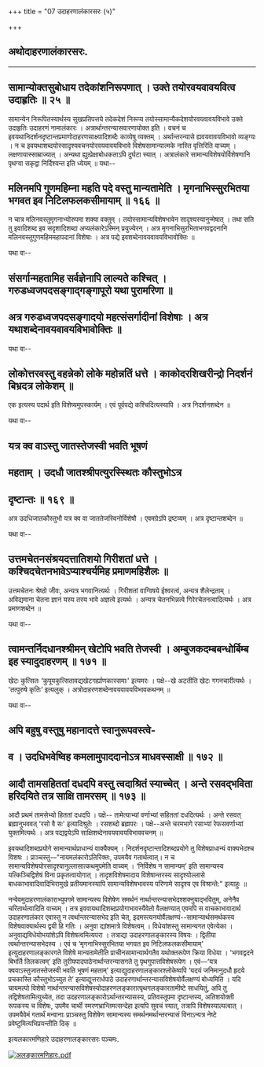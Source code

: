 +++
title = "07 उदाहरणालंकारसरः (५)"

+++


## अथोदाहरणालंकारसरः.

------------------------------------------------------------------------





## सामान्योक्तसुबोधाय तदेकांशनिरूपणात् । उक्ते तयोरवयवावयवित्व उदाहृतिः ॥ २५ ॥ 

सामान्येन निरूपितस्यार्थस्य सुखप्रतिपत्तये तदेकदेशं निरूप्य
तयोस्सामान्यैकदेशयोरवयवावयविभावे उक्ते उदाहृतिः उदाहरणं नामालंकारः ।
अत्रार्थान्तरन्यासवारणायोक्त इति । वचनं च
इवयथानिदर्शनदृष्टान्तप्रमाणोदाहरणसाक्ष्यादिशब्दैः काव्येषु व्यक्तम् ।
अर्थान्तरन्यासे ह्यवयवावयविभावो व्यङ्ग्यः । न च
इवयथाशब्दयोस्सादृश्यवचनयोरवयवावयविभावे विशेषसामान्यात्मके नास्ति
वृत्तिरिति वाच्यम् । लक्षणायास्साम्राज्यात् । अन्यथा
ह्युत्प्रेक्षाबोधकताऽपि दुर्घटा स्यात् । अत्रालंकारे
सामान्यविशेषयोर्विशेषणानि पृथग्वा सकृद्वा निर्दिश्यन्त इति ध्येयम् ॥
यथा--



## मलिनमपि गुणमहिम्ना महति पदे वस्तु मान्यतामेति । मृगनाभिस्सुरभितया भगवत इव निटिलफलकसीमायाम् ॥ १६६ ॥

न चात्र मलिनवस्तुमृगनाभ्योरुपमा शक्या वक्तुम् । तयोस्सामान्यविशेषभावेन
सादृश्यस्यानुन्मेषात् । तथा सति तु इवादिशब्द इव सदृशादिशब्दा
अप्यलंकारेऽस्मिन् प्रयुज्येरन् । अत्र मृगनाभिसुरभिताभगवद्वदनानि
मलिनवस्तुगुणमहिममहापदानां विशेषाः । अत्र पद्ये
इवशब्देनावयवावयविभावोक्तिः ॥

यथा वा--



## संसर्गान्महतामिह सर्वज्ञेनापि लाल्यते कश्चित् । गरुडध्वजपदसङ्गाद्गङ्गापूरो यथा पुरामरिणा ॥

## अत्र गरुडध्वजपदसङ्गादयो महत्संसर्गादीनां विशेषाः । अत्र यथाशब्देनावयवावयविभावोक्तिः ॥

यथा वा--



## लोकोत्तरवस्तु वहन्नेको लोके महोन्नतिं धत्ते । काकोदरशिखरीन्द्रो निदर्शनं बिभ्रदत्र लोकेशम् ॥

एक इत्यस्य पदार्थ इति विशेष्यमुपस्कार्यम् । एवं पूर्वपद्ये
कश्चिदित्यस्यापि । अत्र निदर्शनशब्देन ॥

यथा वा--



## यत्र क्व वाऽस्तु जातस्तेजस्वी भवति भूषणं

## महताम् । उदधौ जातश्श्रीपत्युरस्स्थितः कौस्तुभोऽत्र

## **दृष्टान्तः ॥ १६९ ॥**

अत्र उदधिजातकौस्तुभौ यत्र क्व वा जाततेजस्विनोर्विशेषौ । एवमग्रेऽपि
द्रष्टव्यम् । अत्र दृष्टान्तशब्देन ॥

यथा वा--



## उत्तमचेतनसंश्रयदत्तातिशयो गिरीशतां धत्ते । कश्चिदचेतनभावेऽप्याश्चर्यमिह प्रमाणमहिशैलः ॥

उत्तमचेतनः श्रेष्ठो जीवः, अन्यत्र भगवानित्यर्थः । गिरीशतां वाग्विषये
ईश्वरत्वं, अन्यत्र शैलेन्द्रताम् । अविद्यमाना चेतना ज्ञानं यस्य तस्य
भावे अज्ञत्वे इत्यर्थः । अन्यत्र चेतनभिन्नत्वे गिरेरचेतनत्वादित्यर्थः ।
अत्र प्रमाणशब्देन ॥

यथा वा--



## त्वामन्तर्निदधानश्श्रीमन् खेटोपि भवति तेजस्वी । अम्बुजकदम्बबन्धोर्बिम्ब इह स्यादुदाहरणम् ॥ १७१ ॥

खेटः कुत्सितः ‘कुपूयकुत्सितावद्यखेटगर्ह्याणकास्समाः' इत्यमरः ।
पक्षे--खे अटतीति खेटः गगनचारीत्यर्थः । 'तत्पुरुषे कृतिः’ इत्यलुक् ।
अत्रोदाहरणशब्देनावयवावयविभावकथनम् ॥

यथा वा--



## अपि बहुषु वस्तुषु महानादत्ते स्वानुरूपवस्त्वे-

## व । उदधिभवेष्विह कमलामुपाददानोऽत्र माधवस्साक्षी ॥ १७२ ॥



## आदौ तामसहिततां दधदपि वस्तु त्वदाश्रितं स्याच्चेत् । अन्ते रसवद्भविता हरिदयिते तत्र साक्षि तामरसम् ॥ १७३ ॥

आदौ प्रथमं तामसेभ्यो हिततां दधदपि । पक्षे-- तामेत्याभ्यां वर्णाभ्यां
सहिततां दधदित्यर्थः । अन्ते रसवत् ब्रह्मानुभववत् ‘रसो वै सः'
इत्यादिश्रुतेः । रसशब्दो ब्रह्मपरः । पक्षे--अन्ते चरमभागे रसाभ्यां
रेफसवर्णाभ्यां युक्तमित्यर्थः । अत्र पद्यद्वयेऽपि
साक्षिशब्देनावयवावयविभाववचनम् ॥

इवयथादिशब्दप्रयोगे सामान्यार्थप्राधान्यं वाक्यैक्यम् ।
निदर्शनदृष्टान्तादिशब्दप्रयोगे तु विशेषप्राधान्यं वाक्यभेदश्च विशषः ।
प्राञ्चस्तु-–"नायमलंकारोऽतिरिक्तः, उपमयैव गतार्थत्वात्। न च
सामान्यविशेषयोरसादृश्यानुल्लासात्कथमुपमेति वाच्यम् । ‘निर्विशेष न
सामान्यम्’ इति सामान्यस्य यत्किञ्चिद्विशेषं विना प्रकृतत्वायोगात् ।
तादृशविशेषमादाय विशेषान्तरस्य सादृश्योल्लासे बाधकाभावादिवादिभिरामुखे
प्रतीयमानस्यापि सामान्यविशेषभावस्य परिणामे सादृश्य एव विश्रान्ते:"
इत्याहुः ॥

नन्वेवमुदाहरणालंकाराभ्युपगमे सामान्यस्य विशेषेण समर्थनं
नार्थान्तरन्यासभेदश्शक्नुयाद्भवितुम्, अनेनैव चरितार्थत्वादिति वाच्यम् ।
तत्र इववायथादिशब्दप्रयोगाभावस्यैवेतो वैलक्षण्यात् एवमपि स वाचकाभावादार्थ
उदाहरणालंकार एवास्तु न त्वर्थान्तरन्यासभेद इति चेत्,
इदमस्त्यनयोर्वैलक्षण्यं--सामान्यार्थसमर्थकस्य विशेषवाक्यार्थस्य द्वयी हि
गतिः । अनुवा द्यांशमात्रे विशेषत्वम् । विधेयांशस्तु सामान्यगत एवेत्येका
। अनुवाद्यविधेयोभयांशेऽपि विशेषत्वमित्यपरा । तत्राद्या उदाहरणालङ्कारस्य
विषयः । द्वितीया त्वर्थान्तरन्यासभेदस्य । एवं च ‘मृगनाभिस्सुरभितया भगवत
इव निटिलफलकसीमायाम्' इत्युदाहरणालङ्कारगते विशेषे मान्यतामेतीति
प्राचीनसामान्यार्थगतैव यथोक्तरूपेण क्रिया विधेया । 'भगवद्वदने बिभर्ति
तिलकत्वम्’ इति तुरीयपादपाठेनार्थान्तरन्यासगते तु पृथगुपात्तविशेषरूपेण ।
एवं—‘यत्र क्ववाऽस्तुजातस्तेजस्वी भवति भूषणं महताम्'
इत्याद्युदाहरणालङ्कारश्लोकेष्वपि ‘यदयं जनिमानुदधौ हृदये प्रचकास्ति
कौस्तुभोऽच्युत ते’ इत्याद्युत्तरार्धपाठे
उदाहरणार्थान्तरन्यासविशेषयोर्वैलक्षण्यं बोध्यमिति । यदि चायमल्पो विशेषो
नार्थान्तरन्यासविशेषस्योदाहरणलङ्कारात्पृथगलङ्कारतामीष्टे साधयितुं, अपि
तु तद्विशेषतामित्युच्येत, तदा उदहरणालङ्कारोऽर्थान्तरन्यासस्य,
प्रतिवस्तूपमा दृष्टान्तस्य, अतिशयोक्ती रूपकस्य च विशेषः, उपमैव चार्थी
स्मरणभ्रान्तिमत्सन्देहा इत्यपि सुवचं स्यात्, तत्रापि विशेषस्याल्पत्वात्
। उपमयैवेमं गतार्थं मन्वानाः प्राञ्चस्तु विशेषेण सामान्यस्य
समर्थनमर्थान्तरन्यासं विनाऽन्यत्र नेष्टे प्रवेष्टुमित्यभिप्रयन्तीति दिक्
॥

इत्यलकारमणिहारे उदाहरणालङ्कारसरः पञ्चमः.

[![अलङ्कारमणिहारः.pdf](//upload.wikimedia.org/wikisource/sa/thumb/3/3b/%E0%A4%85%E0%A4%B2%E0%A4%99%E0%A5%8D%E0%A4%95%E0%A4%BE%E0%A4%B0%E0%A4%AE%E0%A4%A3%E0%A4%BF%E0%A4%B9%E0%A4%BE%E0%A4%B0%E0%A4%83.pdf/page104-405px-%E0%A4%85%E0%A4%B2%E0%A4%99%E0%A5%8D%E0%A4%95%E0%A4%BE%E0%A4%B0%E0%A4%AE%E0%A4%A3%E0%A4%BF%E0%A4%B9%E0%A4%BE%E0%A4%B0%E0%A4%83.pdf.jpg)](/w/index.php?title=%E0%A4%B8%E0%A4%9E%E0%A5%8D%E0%A4%9A%E0%A4%BF%E0%A4%95%E0%A4%BE:%E0%A4%85%E0%A4%B2%E0%A4%99%E0%A5%8D%E0%A4%95%E0%A4%BE%E0%A4%B0%E0%A4%AE%E0%A4%A3%E0%A4%BF%E0%A4%B9%E0%A4%BE%E0%A4%B0%E0%A4%83.pdf&page=104)

